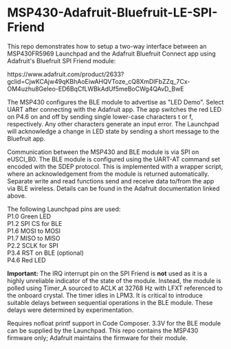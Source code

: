 # MSP430-Adafruit-Bluefruit-LE-SPI-Friend

<p>This repo demonstrates how to setup a two-way interface between an MSP430FR5969 Launchpad and the Adafruit Bluefruit Connect app using Adafruit's Bluefruit SPI Friend module: 
<p>https://www.adafruit.com/product/2633?gclid=CjwKCAjw49qKBhAoEiwAHQVToze_cQ8XmDIFbZZq_7Cx-OM4uzhu8GeIeo-ED6BqCfLWBkAdUf5meBoCWg4QAvD_BwE

<p>The MSP430 configures the BLE module to advertise as "LED Demo". Select UART after connecting with the Adafruit app. The app switches the red LED on P4.6 on and off by sending single lower-case characters t or f, respectively. Any other characters generate an input error. The Launchpad will acknowledge a change in LED state by sending a short message to the Bluefruit app. 

<p>Communication between the MSP430 and BLE module is via SPI on eUSCI_B0. The BLE module is configured using the UART-AT command set encoded with the SDEP protocol. This is implemented with a wrapper script, where an acknowledgement from the module is returned automatically. Separate write and read functions send and receive data to/from the app via BLE wireless. Details can be found in the Adafruit documentation linked above.
  
<p>The following Launchpad pins are used:
  <br>P1.0 Green LED
 <br>P1.2 SPI CS for BLE
 <br>P1.6 MOSI to MOSI
 <br>P1.7 MISO to MISO
 <br>P2.2 SCLK for SPI
 <br>P3.4 RST on BLE (optional)
 <br>P4.6 Red LED
  
<p><b>Important:</b> The IRQ interrupt pin on the SPI Friend is <b>not</b> used as it is a highly unreliable indicator of the state of the module. Instead, the module is polled using Timer_A sourced to ACLK at 32768 Hz with LFXT referenced to the onboard crystal. The timer idles in LPM3. It is critical to introduce suitable delays between sequential operations in the BLE module. These delays were determined by experimentation.
  
<p> Requires nofloat printf support in Code Composer. 3.3V for the BLE module can be supplied
 by the Launchpad. This repo contains the MSP430 firmware only; Adafruit maintains the firmware for their module. 
  
